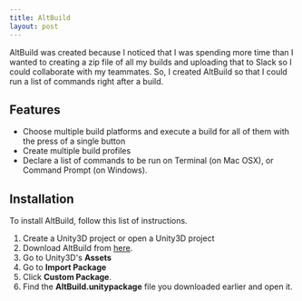 ```yaml
---
title: AltBuild
layout: post
---
```

AltBuild was created because I noticed that I was spending more time than I wanted to creating a zip file of all my builds and uploading that to Slack so I could collaborate with my teammates. So, I created AltBuild so that I could run a list of commands right after a build.

## Features ##
* Choose multiple build platforms and execute a build for all of them with the press of a single button
* Create multiple build profiles
* Declare a list of commands to be run on Terminal (on Mac OSX), or Command Prompt (on Windows).


## Installation ##
To install AltBuild, follow this list of instructions.

1. Create a Unity3D project or open a Unity3D project
2. Download AltBuild from [here](https://www.dropbox.com/s/0r0j2p6qn64lzoh/AltBuild.unitypackage?dl=0).
3. Go to Unity3D's **Assets**
4. Go to **Import Package**
5. Click **Custom Package**. 
6. Find the **AltBuild.unitypackage** file you downloaded earlier and open it. 


